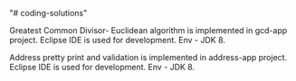 "# coding-solutions" 

Greatest Common Divisor- Euclidean algorithm is implemented in gcd-app project. Eclipse IDE is used for development. Env - JDK 8.

Address pretty print and validation is implemented in address-app project. Eclipse IDE is used for development. Env - JDK 8.
